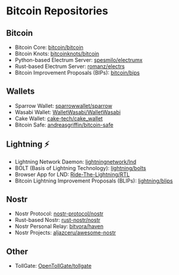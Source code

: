 # Bitcoin Repositories

## Bitcoin
- Bitcoin Core: [bitcoin/bitcoin](https://github.com/bitcoin/bitcoin)
- Bitcoin Knots: [bitcoinknots/bitcoin](https://github.com/bitcoinknots/bitcoin)
- Python-based Electrum Server: [spesmilo/electrumx](https://github.com/spesmilo/electrumx)
- Rust-based Electrum Server: [romanz/electrs](https://github.com/romanz/electrs)
- Bitcoin Improvement Proposals (BIPs): [bitcoin/bips](https://github.com/bitcoin/bips)

## Wallets
- Sparrow Wallet: [sparrowwallet/sparrow](https://github.com/sparrowwallet/sparrow)
- Wasabi Wallet: [WalletWasabi/WalletWasabi](https://github.com/WalletWasabi/WalletWasabi)
- Cake Wallet: [cake-tech/cake_wallet](https://github.com/cake-tech/cake_wallet)
- Bitcoin Safe: [andreasgriffin/bitcoin-safe](https://github.com/andreasgriffin/bitcoin-safe)

## Lightning ⚡️
- Lightning Network Daemon: [lightningnetwork/lnd](https://github.com/lightningnetwork/lnd)
- BOLT (Basis of Lightning Technology): [lightning/bolts](https://github.com/lightning/bolts)
- Browser App for LND: [Ride-The-Lightning/RTL](https://github.com/Ride-The-Lightning/RTL)
- Bitcoin Lightning Improvement Proposals (BLIPs): [lightning/blips](https://github.com/lightning/blips)


## Nostr
- Nostr Protocol: [nostr-protocol/nostr](https://github.com/nostr-protocol/nostr)
- Rust-based Nostr: [rust-nostr/nostr](https://github.com/rust-nostr/nostr)
- Nostr Personal Relay: [bitvora/haven](https://github.com/bitvora/haven)
- Nostr Projects: [aljazceru/awesome-nostr](https://github.com/aljazceru/awesome-nostr)


## Other
- TollGate: [OpenTollGate/tollgate](https://github.com/OpenTollGate/tollgate)
